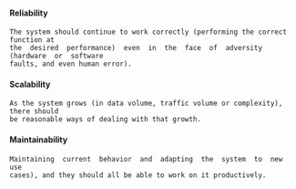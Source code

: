 #### Reliability
    The system should continue to work correctly (performing the correct function at
    the  desired  performance)  even  in  the  face  of  adversity  (hardware  or  software
    faults, and even human error). 
#### Scalability
    As the system grows (in data volume, traffic volume or complexity), there should
    be reasonable ways of dealing with that growth. 

#### Maintainability
    Maintaining  current  behavior  and  adapting  the  system  to  new  use
    cases), and they should all be able to work on it productively. 
    